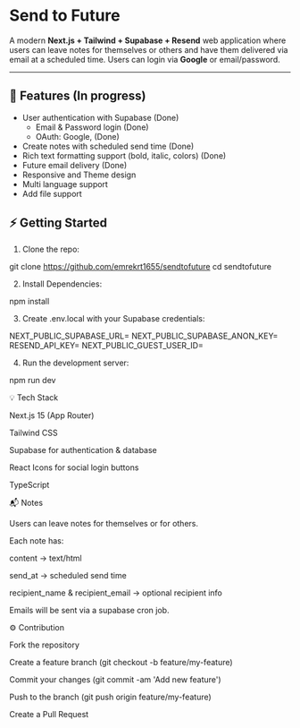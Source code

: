 # Send to Future

A modern **Next.js + Tailwind + Supabase + Resend** web application where users can leave notes for themselves or others and have them delivered via email at a scheduled time. Users can login via **Google** or email/password.  

---

## 📝 Features (In progress)

- User authentication with Supabase  (Done)
  - Email & Password login (Done)
  - OAuth: Google, (Done)
- Create notes with scheduled send time (Done)
- Rich text formatting support (bold, italic, colors) (Done)
- Future email delivery (Done)
- Responsive and Theme design
- Multi language support
- Add file support



## ⚡ Getting Started

1. Clone the repo:

git clone https://github.com/emrekrt1655/sendtofuture
cd sendtofuture


2. Install Dependencies:

npm install

3. Create .env.local with your Supabase credentials:

NEXT_PUBLIC_SUPABASE_URL=<your-supabase-url>
NEXT_PUBLIC_SUPABASE_ANON_KEY=<your-supabase-anon-key>
RESEND_API_KEY=<your-resend-api-key>
NEXT_PUBLIC_GUEST_USER_ID=<your-guest-user-id>

4. Run the development server:

npm run dev


💡 Tech Stack

Next.js 15
 (App Router)

Tailwind CSS

Supabase
 for authentication & database

React Icons
 for social login buttons

TypeScript

📬 Notes

Users can leave notes for themselves or for others.

Each note has:

content → text/html

send_at → scheduled send time

recipient_name & recipient_email → optional recipient info

Emails will be sent via a supabase cron job.

⚙️ Contribution

Fork the repository

Create a feature branch (git checkout -b feature/my-feature)

Commit your changes (git commit -am 'Add new feature')

Push to the branch (git push origin feature/my-feature)

Create a Pull Request





